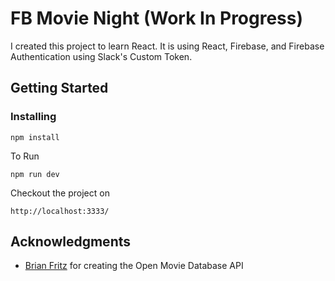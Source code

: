 # FB Movie Night (Work In Progress)

I created this project to learn React. It is using React, Firebase, and Firebase Authentication using Slack's Custom Token.

## Getting Started

### Installing

```
npm install
```

To Run

```
npm run dev
```

Checkout the project on

```
http://localhost:3333/
```

## Acknowledgments

*   [Brian Fritz](https://www.patreon.com/omdb/posts) for creating the Open Movie Database API
